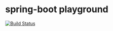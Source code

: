 # spring-boot playground
[![Build Status](https://travis-ci.org/jenny1976/java-test.svg?branch=master)](https://travis-ci.org/jenny1976/java-test)
